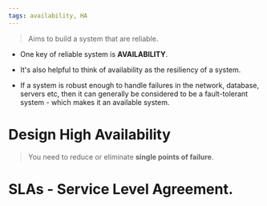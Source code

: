 ```yaml
---
tags: availability, HA
---
```


> Aims to build a system that are reliable.
- One key of reliable system is **AVAILABILITY**.

- It's also helpful to think of availability as the resiliency of a system.
- If a system is robust enough to handle failures in the network, database, servers etc, then it can generally be considered to be a fault-tolerant system - which makes it an available system.

# Design High Availability
> You need to reduce or eliminate **single points of failure**. 

# SLAs - Service Level Agreement.